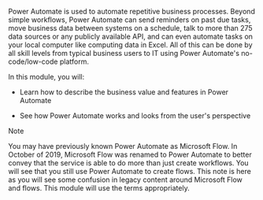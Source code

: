 Power Automate is used to automate repetitive business processes. Beyond simple workflows, Power Automate can send reminders on past due tasks, move business data between systems on a schedule, talk to more than 275 data sources or any publicly available API, and can even automate tasks on your local computer like computing data in Excel. All of this can be done by all skill levels from typical business users to IT using Power Automate's no-code/low-code platform.

In this module, you will:

- Learn how to describe the business value and features in Power Automate

- See how Power Automate works and looks from the user's perspective 

> [!NOTE]
> You may have previously known Power Automate as Microsoft Flow. In October of 2019, Microsoft Flow was renamed to Power Automate to better convey that the service is able to do more than just create workflows. You will see that you still use Power Automate to create flows. This note is here as you will see some confusion in legacy content around Microsoft Flow and flows. This module will use the terms appropriately.
